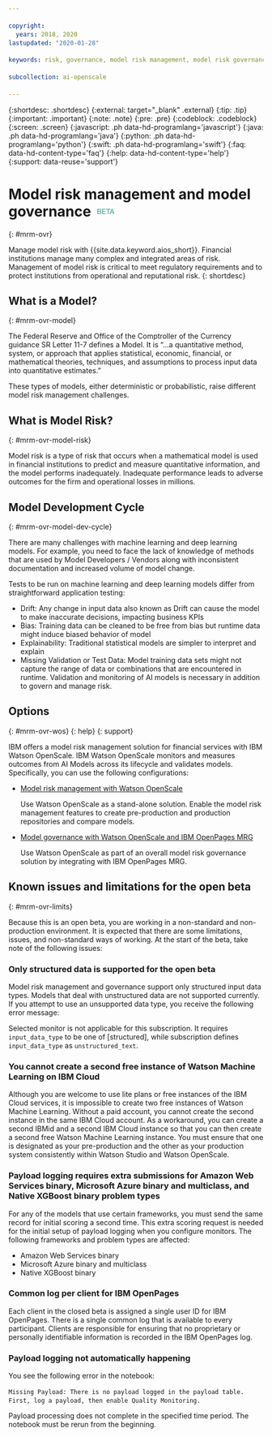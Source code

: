 ```yaml
---

copyright:
  years: 2018, 2020
lastupdated: "2020-01-28"

keywords: risk, governance, model risk management, model risk governance

subcollection: ai-openscale

---
```


{:shortdesc: .shortdesc}
{:external: target="_blank" .external}
{:tip: .tip}
{:important: .important}
{:note: .note}
{:pre: .pre}
{:codeblock: .codeblock}
{:screen: .screen}
{:javascript: .ph data-hd-programlang='javascript'}
{:java: .ph data-hd-programlang='java'}
{:python: .ph data-hd-programlang='python'}
{:swift: .ph data-hd-programlang='swift'}
{:faq: data-hd-content-type='faq'}
{:help: data-hd-content-type='help'}
{:support: data-reuse='support'}


# Model risk management and model governance ![beta tag](images/beta.png)
{: #mrm-ovr}

Manage model risk with {{site.data.keyword.aios_short}}. Financial institutions manage many complex and integrated areas of risk. Management of model risk is critical to meet regulatory requirements and to protect institutions from operational and reputational risk.
{: shortdesc}

## What is a Model?
{: #mrm-ovr-model}

The Federal Reserve and Office of the Comptroller of the Currency guidance SR Letter 11-7 defines a Model. It is “…a quantitative method, system, or approach that applies statistical, economic, financial, or mathematical theories, techniques, and assumptions to process input data into quantitative estimates.” 

These types of models, either deterministic or probabilistic, raise different model risk management challenges.

## What is Model Risk? 
{: #mrm-ovr-model-risk}

Model risk is a type of risk that occurs when a mathematical model is used in financial institutions to predict and measure quantitative information, and the model performs inadequately. Inadequate performance leads to adverse outcomes for the firm and operational losses in millions. 

## Model Development Cycle
{: #mrm-ovr-model-dev-cycle}

There are many challenges with machine learning and deep learning models. For example, you need to face the lack of knowledge of methods that are used by Model Developers / Vendors along with inconsistent documentation and increased volume of model change.

Tests to be run on machine learning and deep learning models differ from straightforward application testing: 

- Drift: Any change in input data also known as Drift can cause the model to make inaccurate decisions, impacting business KPIs 
- Bias: Training data can be cleaned to be free from bias but runtime data might induce biased behavior of model 
- Explainability: Traditional statistical models are simpler to interpret and explain 
- Missing Validation or Test Data: Model training data sets might not capture the range of data or combinations that are encountered in runtime. Validation and monitoring of AI models is necessary in addition to govern and manage risk.

## Options
{: #mrm-ovr-wos}
{: help} 
{: support}

IBM offers a model risk management solution for financial services with IBM Watson OpenScale. IBM Watson OpenScale monitors and measures outcomes from AI Models across its lifecycle and validates models. Specifically, you can use the following configurations:

- [Model risk management with Watson OpenScale](/docs/services/ai-openscale?topic=ai-openscale-mrm-risk-wos-only)

  Use Watson OpenScale as a stand-alone solution. Enable the model risk management features to create pre-production and production repositories and compare models.

- [Model governance with Watson OpenScale and IBM OpenPages MRG](/docs/services/ai-openscale?topic=ai-openscale-mrm-risk-openpages-mrg)
  
  Use Watson OpenScale as part of an overall model risk governance solution by integrating with IBM OpenPages MRG.

## Known issues and limitations for the open beta
{: #mrm-ovr-limits}

Because this is an open beta, you are working in a non-standard and non-production environment. It is expected that there are some limitations, issues, and non-standard ways of working. At the start of the beta, take note of the following issues:

### Only structured data is supported for the open beta

Model risk management and governance support only structured input data types. Models that deal with unstructured data are not supported currently. If you attempt to use an unsupported data type, you receive the following error message:

Selected monitor is not applicable for this subscription. It requires `input_data_type` to be one of [structured], while subscription defines `input_data_type` as `unstructured_text`.

### You cannot create a second free instance of Watson Machine Learning on IBM Cloud

Although you are welcome to use lite plans or free instances of the IBM Cloud services, it is impossible to create two free instances of Watson Machine Learning. Without a paid account, you cannot create the second instance in the same IBM Cloud account. As a workaround, you can create a second IBMid and a second IBM Cloud instance so that you can then create a second free Watson Machine Learning instance. You must ensure that one is designated as your pre-production and the other as your production system consistently within Watson Studio and Watson OpenScale.

### Payload logging requires extra submissions for Amazon Web Services binary, Microsoft Azure binary and multiclass, and Native XGBoost binary problem types

For any of the models that use certain frameworks, you must send the same record for initial scoring a second time. This extra scoring request is needed for the initial setup of payload logging when you configure monitors. The following frameworks and problem types are affected:

- Amazon Web Services binary
- Microsoft Azure binary and multiclass
- Native XGBoost binary

### Common log per client for IBM OpenPages

Each client in the closed beta is assigned a single user ID for IBM OpenPages. There is a single common log that is available to every participant. Clients are responsible for ensuring that no proprietary or personally identifiable information is recorded in the IBM OpenPages log.

### Payload logging not automatically happening

You see the following error in the notebook:

`Missing Payload: There is no payload logged in the payload table. First, log a payload, then enable Quality Monitoring.`

Payload processing does not complete in the specified time period. The notebook must be rerun from the beginning.
